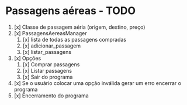 # Passagens aéreas - TODO

1. [x] Classe de passagem aéria (origem, destino, preço)
2. [x] PassagensAereasManager
    1. [x] lista de todas as passagens compradas
    2. [x] adicionar_passagem
    3. [x] listar_passagens
3. [x] Opções
    1. [x] Comprar passagens
    2. [x] Listar passagens
    3. [x] Sair do programa
4. [x] Se o usuário colocar uma opção inválida gerar um erro encerrar o programa
5. [x] Encerramento do programa


